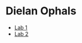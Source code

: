 # Dielan Ophals

* [Lab 1](https://github.com/dielanophals/2imd-webtech3-portfolio/tree/master/lab%201)
* [Lab 2](https://github.com/dielanophals/2imd-webtech3-portfolio/tree/master/lab%202)
